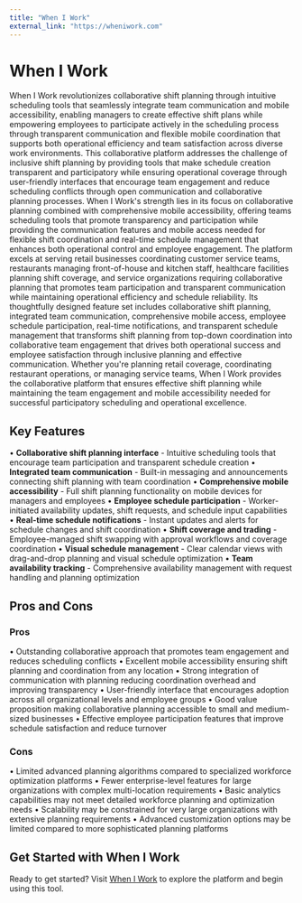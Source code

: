 ```yaml
---
title: "When I Work"
external_link: "https://wheniwork.com"
---
```


# When I Work

When I Work revolutionizes collaborative shift planning through intuitive scheduling tools that seamlessly integrate team communication and mobile accessibility, enabling managers to create effective shift plans while empowering employees to participate actively in the scheduling process through transparent communication and flexible mobile coordination that supports both operational efficiency and team satisfaction across diverse work environments. This collaborative platform addresses the challenge of inclusive shift planning by providing tools that make schedule creation transparent and participatory while ensuring operational coverage through user-friendly interfaces that encourage team engagement and reduce scheduling conflicts through open communication and collaborative planning processes. When I Work's strength lies in its focus on collaborative planning combined with comprehensive mobile accessibility, offering teams scheduling tools that promote transparency and participation while providing the communication features and mobile access needed for flexible shift coordination and real-time schedule management that enhances both operational control and employee engagement. The platform excels at serving retail businesses coordinating customer service teams, restaurants managing front-of-house and kitchen staff, healthcare facilities planning shift coverage, and service organizations requiring collaborative planning that promotes team participation and transparent communication while maintaining operational efficiency and schedule reliability. Its thoughtfully designed feature set includes collaborative shift planning, integrated team communication, comprehensive mobile access, employee schedule participation, real-time notifications, and transparent schedule management that transforms shift planning from top-down coordination into collaborative team engagement that drives both operational success and employee satisfaction through inclusive planning and effective communication. Whether you're planning retail coverage, coordinating restaurant operations, or managing service teams, When I Work provides the collaborative platform that ensures effective shift planning while maintaining the team engagement and mobile accessibility needed for successful participatory scheduling and operational excellence.

## Key Features

• **Collaborative shift planning interface** - Intuitive scheduling tools that encourage team participation and transparent schedule creation
• **Integrated team communication** - Built-in messaging and announcements connecting shift planning with team coordination
• **Comprehensive mobile accessibility** - Full shift planning functionality on mobile devices for managers and employees
• **Employee schedule participation** - Worker-initiated availability updates, shift requests, and schedule input capabilities
• **Real-time schedule notifications** - Instant updates and alerts for schedule changes and shift coordination
• **Shift coverage and trading** - Employee-managed shift swapping with approval workflows and coverage coordination
• **Visual schedule management** - Clear calendar views with drag-and-drop planning and visual schedule optimization
• **Team availability tracking** - Comprehensive availability management with request handling and planning optimization

## Pros and Cons

### Pros
• Outstanding collaborative approach that promotes team engagement and reduces scheduling conflicts
• Excellent mobile accessibility ensuring shift planning and coordination from any location
• Strong integration of communication with planning reducing coordination overhead and improving transparency
• User-friendly interface that encourages adoption across all organizational levels and employee groups
• Good value proposition making collaborative planning accessible to small and medium-sized businesses
• Effective employee participation features that improve schedule satisfaction and reduce turnover

### Cons
• Limited advanced planning algorithms compared to specialized workforce optimization platforms
• Fewer enterprise-level features for large organizations with complex multi-location requirements
• Basic analytics capabilities may not meet detailed workforce planning and optimization needs
• Scalability may be constrained for very large organizations with extensive planning requirements
• Advanced customization options may be limited compared to more sophisticated planning platforms

## Get Started with When I Work

Ready to get started? Visit [When I Work](https://wheniwork.com) to explore the platform and begin using this tool.